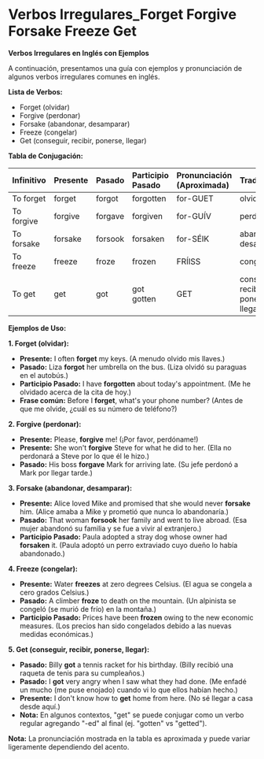 # Verbos Irregulares_Forget Forgive Forsake Freeze Get

**Verbos Irregulares en Inglés con Ejemplos**

A continuación, presentamos una guía con ejemplos y pronunciación de algunos verbos irregulares comunes en inglés.

**Lista de Verbos:**

*   Forget (olvidar)
*   Forgive (perdonar)
*   Forsake (abandonar, desamparar)
*   Freeze (congelar)
*   Get (conseguir, recibir, ponerse, llegar)

**Tabla de Conjugación:**

| Infinitivo  | Presente | Pasado  | Participio Pasado | Pronunciación (Aproximada) | Traducción             |
| :---------- | :------- | :------- | :---------------- | :------------------------ | :--------------------- |
| To forget   | forget   | forgot   | forgotten         | for-GUET                 | olvidar                |
| To forgive  | forgive  | forgave  | forgiven          | for-GUÍV                 | perdonar               |
| To forsake  | forsake  | forsook  | forsaken          | for-SÉIK                 | abandonar, desamparar |
| To freeze   | freeze   | froze    | frozen            | FRÍISS                   | congelar               |
| To get      | get      | got      | got gotten        | GET                      | conseguir, recibir, ponerse, llegar |

**Ejemplos de Uso:**

**1. Forget (olvidar):**

*   **Presente:** I often **forget** my keys. (A menudo olvido mis llaves.)
*   **Pasado:** Liza **forgot** her umbrella on the bus. (Liza olvidó su paraguas en el autobús.)
*   **Participio Pasado:** I have **forgotten** about today's appointment. (Me he olvidado acerca de la cita de hoy.)
*   **Frase común:** Before I **forget**, what's your phone number? (Antes de que me olvide, ¿cuál es su número de teléfono?)

**2. Forgive (perdonar):**

*   **Presente:** Please, **forgive** me! (¡Por favor, perdóname!)
*   **Presente:** She won't **forgive** Steve for what he did to her. (Ella no perdonará a Steve por lo que él le hizo.)
*   **Pasado:** His boss **forgave** Mark for arriving late. (Su jefe perdonó a Mark por llegar tarde.)

**3. Forsake (abandonar, desamparar):**

*   **Presente:** Alice loved Mike and promised that she would never **forsake** him. (Alice amaba a Mike y prometió que nunca lo abandonaría.)
*   **Pasado:** That woman **forsook** her family and went to live abroad. (Esa mujer abandonó su familia y se fue a vivir al extranjero.)
*   **Participio Pasado:** Paula adopted a stray dog whose owner had **forsaken** it. (Paula adoptó un perro extraviado cuyo dueño lo había abandonado.)

**4. Freeze (congelar):**

*   **Presente:** Water **freezes** at zero degrees Celsius. (El agua se congela a cero grados Celsius.)
*   **Pasado:** A climber **froze** to death on the mountain. (Un alpinista se congeló (se murió de frío) en la montaña.)
*   **Participio Pasado:** Prices have been **frozen** owing to the new economic measures. (Los precios han sido congelados debido a las nuevas medidas económicas.)

**5. Get (conseguir, recibir, ponerse, llegar):**

*   **Pasado:** Billy **got** a tennis racket for his birthday. (Billy recibió una raqueta de tenis para su cumpleaños.)
*   **Pasado:** I **got** very angry when I saw what they had done. (Me enfadé un mucho (me puse enojado) cuando vi lo que ellos habían hecho.)
*   **Presente:** I don't know how to **get** home from here. (No sé llegar a casa desde aquí.)
*   **Nota:** En algunos contextos, "get" se puede conjugar como un verbo regular agregando "-ed" al final (ej. "gotten" vs "getted").

**Nota:** La pronunciación mostrada en la tabla es aproximada y puede variar ligeramente dependiendo del acento.